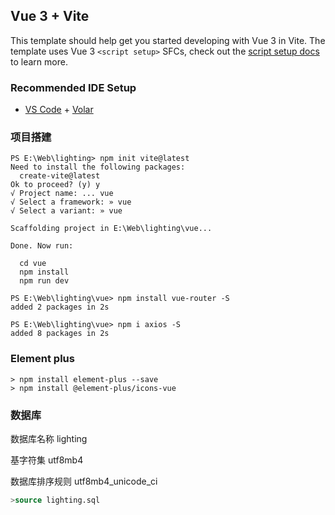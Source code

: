 ## Vue 3 + Vite

This template should help get you started developing with Vue 3 in Vite. The template uses Vue 3 `<script setup>` SFCs, check out the [script setup docs](https://v3.vuejs.org/api/sfc-script-setup.html#sfc-script-setup) to learn more.

### Recommended IDE Setup

- [VS Code](https://code.visualstudio.com/) + [Volar](https://marketplace.visualstudio.com/items?itemName=Vue.volar)

### 项目搭建

```shell
PS E:\Web\lighting> npm init vite@latest
Need to install the following packages:
  create-vite@latest
Ok to proceed? (y) y
√ Project name: ... vue
√ Select a framework: » vue
√ Select a variant: » vue

Scaffolding project in E:\Web\lighting\vue...

Done. Now run:

  cd vue
  npm install
  npm run dev

PS E:\Web\lighting\vue> npm install vue-router -S
added 2 packages in 2s

PS E:\Web\lighting\vue> npm i axios -S
added 8 packages in 2s
```

### Element plus

```shell
> npm install element-plus --save
> npm install @element-plus/icons-vue
```

### 数据库

数据库名称 lighting

基字符集 utf8mb4

数据库排序规则 utf8mb4_unicode_ci

```sql
>source lighting.sql
```

 